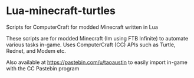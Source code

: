 # Lua-minecraft-turtles
Scripts for ComputerCraft for modded Minecraft written in Lua

These scripts are for modded Minecraft (Im using FTB Infinite) to automate various tasks in-game.
Uses ComputerCraft (CC) APIs such as Turtle, Rednet, and Modem etc.

Also available at https://pastebin.com/u/taoaustin to easily import in-game with the CC Pastebin program

